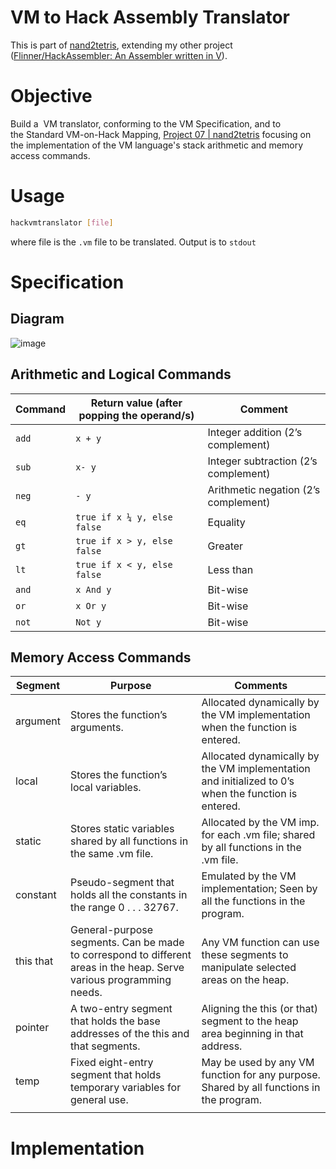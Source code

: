 # VM to Hack Assembly Translator

This is part of [nand2tetris](https://nand2tetris.org), extending my
other project ([Flinner/HackAssembler: An Assembler written in
V](https://github.com/Flinner/HackAssembler)).

# Objective
Build a  VM translator, conforming to the VM Specification, and to
the Standard VM-on-Hack Mapping, [Project 07 |
nand2tetris](https://www.nand2tetris.org/project07) focusing on the
implementation of the VM language's stack arithmetic and memory access
commands.

# Usage
```bash
hackvmtranslator [file]
```
where file is the `.vm` file to be translated. Output is to `stdout`


# Specification
## Diagram
![image](https://user-images.githubusercontent.com/85732279/125663277-4a742557-8ba8-441d-957b-fc8b4e3a26fc.png)

## Arithmetic and Logical Commands
| Command | Return value (after popping the operand/s) | Comment                              |
|---------|--------------------------------------------|--------------------------------------|
| `add`   | `x + y`                                    | Integer addition (2’s complement)    |
| `sub`   | `x- y`                                     | Integer subtraction (2’s complement) |
| `neg`   | `- y`                                      | Arithmetic negation (2’s complement) |
| `eq`    | `true if x ¼ y, else false`                | Equality                             |
| `gt`    | `true if x > y, else false`                | Greater                              |
| `lt`    | `true if x < y, else false`                | Less than                            |
| `and`   | `x And y`                                  | Bit-wise                             |
| `or`    | `x Or y`                                   | Bit-wise                             |
| `not`   | `Not y`                                    | Bit-wise                             |

## Memory Access Commands
| Segment   | Purpose                                                                                                              | Comments                                                                                            |
|-----------|----------------------------------------------------------------------------------------------------------------------|-----------------------------------------------------------------------------------------------------|
| argument  | Stores the function’s arguments.                                                                                     | Allocated dynamically by the VM implementation when the function is entered.                        |
| local     | Stores the function’s local variables.                                                                               | Allocated dynamically by the VM implementation and initialized to 0’s when the function is entered. |
| static    | Stores static variables shared by all functions in the same .vm file.                                                | Allocated by the VM imp. for each .vm file; shared by all functions in the .vm file.                |
| constant  | Pseudo-segment that holds all the constants in the range 0 . . . 32767.                                              | Emulated by the VM implementation; Seen by all the functions in the program.                        |
| this that | General-purpose segments. Can be made to correspond to different areas in the heap. Serve various programming needs. | Any VM function can use these segments to manipulate selected areas on the heap.                    |
| pointer   | A two-entry segment that holds the base addresses of the this and that segments.                                     | Aligning the this (or that) segment to the heap area beginning in that address.                     |
| temp      | Fixed eight-entry segment that holds temporary variables for general use.                                            | May be used by any VM function for any purpose. Shared by all functions in the program.             |
|           |                                                                                                                      |                                                                                                     |

# Implementation
